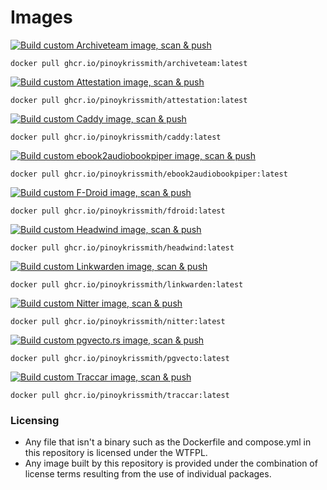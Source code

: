 # Images
[![Build custom Archiveteam image, scan & push](https://github.com/pinoykrissmith/containers/actions/workflows/build-archiveteam.yml/badge.svg)](https://github.com/pinoykrissmith/containers/pkgs/container/archiveteam/versions?filters%5Bversion_type%5D=tagged)
```
docker pull ghcr.io/pinoykrissmith/archiveteam:latest
```

[![Build custom Attestation image, scan & push](https://github.com/pinoykrissmith/containers/actions/workflows/build-attestation.yml/badge.svg)](https://github.com/pinoykrissmith/containers/pkgs/container/attestation/versions?filters%5Bversion_type%5D=tagged)
```
docker pull ghcr.io/pinoykrissmith/attestation:latest
```

[![Build custom Caddy image, scan & push](https://github.com/pinoykrissmith/containers/actions/workflows/build-caddy.yml/badge.svg)](https://github.com/pinoykrissmith/containers/pkgs/container/caddy/versions?filters%5Bversion_type%5D=tagged)
```
docker pull ghcr.io/pinoykrissmith/caddy:latest
```

[![Build custom ebook2audiobookpiper image, scan & push](https://github.com/pinoykrissmith/containers/actions/workflows/build-ebook2audiobookpiper.yml/badge.svg)](https://github.com/pinoykrissmith/containers/pkgs/container/ebook2audiobookpiper/versions?filters%5Bversion_type%5D=tagged)
```
docker pull ghcr.io/pinoykrissmith/ebook2audiobookpiper:latest
```

[![Build custom F-Droid image, scan & push](https://github.com/pinoykrissmith/containers/actions/workflows/build-fdroid.yml/badge.svg)](https://github.com/pinoykrissmith/containers/pkgs/container/fdroid/versions?filters%5Bversion_type%5D=tagged)
```
docker pull ghcr.io/pinoykrissmith/fdroid:latest
```

[![Build custom Headwind image, scan & push](https://github.com/pinoykrissmith/containers/actions/workflows/build-headwind.yml/badge.svg)](https://github.com/pinoykrissmith/containers/pkgs/container/headwind/versions?filters%5Bversion_type%5D=tagged)
```
docker pull ghcr.io/pinoykrissmith/headwind:latest
```

[![Build custom Linkwarden image, scan & push](https://github.com/pinoykrissmith/containers/actions/workflows/build-linkwarden.yml/badge.svg)](https://github.com/pinoykrissmith/containers/pkgs/container/linkwarden/versions?filters%5Bversion_type%5D=tagged)
```
docker pull ghcr.io/pinoykrissmith/linkwarden:latest
```

[![Build custom Nitter image, scan & push](https://github.com/pinoykrissmith/containers/actions/workflows/build-nitter.yml/badge.svg)](https://github.com/pinoykrissmith/containers/pkgs/container/nitter/versions?filters%5Bversion_type%5D=tagged)
```
docker pull ghcr.io/pinoykrissmith/nitter:latest
```

[![Build custom pgvecto.rs image, scan & push](https://github.com/pinoykrissmith/containers/actions/workflows/build-pgvecto.yml/badge.svg)](https://github.com/pinoykrissmith/containers/pkgs/container/pgvecto/versions?filters%5Bversion_type%5D=tagged)
```
docker pull ghcr.io/pinoykrissmith/pgvecto:latest
```

[![Build custom Traccar image, scan & push](https://github.com/pinoykrissmith/containers/actions/workflows/build-traccar.yml/badge.svg)](https://github.com/pinoykrissmith/containers/pkgs/container/traccar/versions?filters%5Bversion_type%5D=tagged)
```
docker pull ghcr.io/pinoykrissmith/traccar:latest
```

### Licensing
- Any file that isn't a binary such as the Dockerfile and compose.yml in this repository is licensed under the WTFPL.
- Any image built by this repository is provided under the combination of license terms resulting from the use of individual packages.